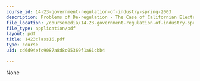 ```yaml
---
course_id: 14-23-government-regulation-of-industry-spring-2003
description: Problems of De-regulation - The Case of Californian Electricity
file_location: /coursemedia/14-23-government-regulation-of-industry-spring-2003/cd6d94efc9087a8d8c05369f1a61cbb4_1423class16.pdf
file_type: application/pdf
layout: pdf
title: 1423class16.pdf
type: course
uid: cd6d94efc9087a8d8c05369f1a61cbb4

---
```

None
